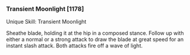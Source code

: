 ### Transient Moonlight [1178]

Unique Skill: Transient Moonlight

Sheathe blade, holding it at the hip in a composed stance. Follow up with either a normal or a strong attack to draw the blade at great speed for an instant slash attack. Both attacks fire off a wave of light.